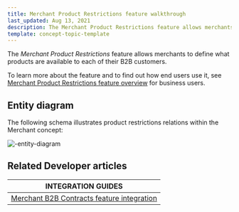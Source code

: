```yaml
---
title: Merchant Product Restrictions feature walkthrough
last_updated: Aug 13, 2021
description: The Merchant Product Restrictions feature allows merchants to define what products are available to each of their B2B customers
template: concept-topic-template
---
```


The _Merchant Product Restrictions_ feature allows merchants to define what products are available to each of their B2B customers.


To learn more about the feature and to find out how end users use it, see [Merchant Product Restrictions feature overview](/docs/scos/user/features/{{page.version}}/merchant-product-restrictions-feature-overview.html) for business users.


## Entity diagram

The following schema illustrates product restrictions relations within the Merchant<!-- add a link to the Merchant B2B Contracts feature walkthrough--> concept:

<div class="width-100">

![-entity-diagram](https://spryker.s3.eu-central-1.amazonaws.com/docs/Features/Company+Account+Management/Product+Restrictions+from+Merchant+to+Buyer/Product+Restrictions+from+Merchant+to+Buyer+Overview/product-restrictions-model.png)

</div>


## Related Developer articles

| INTEGRATION GUIDES |
|---------|
| [Merchant B2B Contracts feature integration](/docs/scos/dev/feature-integration-guides/{{page.version}}/merchant-b2b-contracts-feature-integration.html) |

